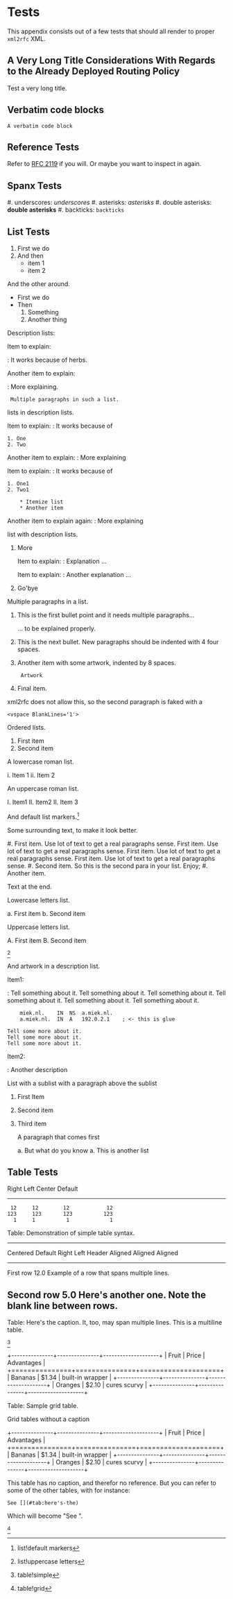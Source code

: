 # Tests

This appendix consists out of a few tests that should all render to proper
`xml2rfc` XML.

## A Very Long Title Considerations With Regards to the Already Deployed Routing Policy

Test a very long title.

## Verbatim code blocks

~~~~~
A verbatim code block
~~~~~

## Reference Tests

Refer to [RFC 2119](#RFC2119) if you will.
Or maybe you want to inspect [](#fig:a-minimal-) in [](#pandoc-to-rfc)
again.

## Spanx Tests

#. underscores: _underscores_
#. asterisks: *asterisks*
#. double asterisks: **double asterisks**
#. backticks: `backticks`

## List Tests

1. First we do
2. And then
    * item 1
    * item 2

And the other around.

* First we do
* Then
    1. Something
    2. Another thing

Description lists:

Item to explain:

:   It works because of herbs.

Another item to explain:

:    More explaining.

     Multiple paragraphs in such a list.

lists in description lists.

Item to explain:
:   It works because of

    1. One
    2. Two

Another item to explain:
:   More explaining

Item to explain:
:   It works because of

    1. One1
    2. Two1
        
        * Itemize list
        * Another item

Another item to explain again:
:   More explaining

list with description lists.

1. More

    Item to explain:
    :   Explanation ...

    Item to explain:
    :   Another explanation ...

2. Go'bye

Multiple paragraphs in a list.

1. This is the first bullet point and it needs multiple paragraphs...

    ... to be explained properly.

2. This is the next bullet. New paragraphs should be indented with 4 four spaces.

3. Another item with some artwork, indented by 8 spaces.

        Artwork

4. Final item.

xml2rfc does not allow this, so the second paragraph is faked with a

    <vspace BlankLines='1'>

Ordered lists.

1. First item
2. Second item

A lowercase roman list.

i. Item 1
ii. Item 2

An uppercase roman list.

I.  Item1
II.  Item2
II.  Item 3

And default list markers.[^1]

[^1]: list!default markers

Some surrounding text, to make it look better.

#. First item. Use lot of text to get a real paragraphs sense.
    First item. Use lot of text to get a real paragraphs sense.
    First item. Use lot of text to get a real paragraphs sense.
    First item. Use lot of text to get a real paragraphs sense.
#. Second item. So this is the second para in your list. Enjoy;
#. Another item.

Text at the end.

Lowercase letters list.

a.  First item
b.  Second item

Uppercase letters list.

A.  First item
B.  Second item

[^4]

[^4]: list!uppercase letters

And artwork in a description list.

Item1:

:    Tell something about it. Tell something about it. Tell something about it.
    Tell something about it. Tell something about it. Tell something about it.

        miek.nl.    IN  NS  a.miek.nl.                             
        a.miek.nl.  IN  A   192.0.2.1    ; <- this is glue            

    Tell some more about it.
    Tell some more about it.
    Tell some more about it.

Item2:

:   Another description


List with a sublist with a paragraph above the sublist

1.  First Item
1.  Second item
1.  Third item

    A paragraph that comes first

    a. But what do you know
    a. This is another list

## Table Tests

  Right     Left     Center     Default
-------     ------ ----------   -------
     12     12        12            12
    123     123       123          123
      1     1          1             1

Table:  Demonstration of simple table syntax.

-------------------------------------------------------------
 Centered   Default           Right Left
  Header    Aligned         Aligned Aligned
----------- ------- --------------- -------------------------
   First    row                12.0 Example of a row that
                                    spans multiple lines.

  Second    row                 5.0 Here's another one. Note
                                    the blank line between
                                    rows.
-------------------------------------------------------------

Table: Here's the caption. It, too, may span
multiple lines. This is a multiline table.

[^2]

[^2]: table!simple

+---------------+---------------+--------------------+
| Fruit         | Price         | Advantages         |
+===============+===============+====================+
| Bananas       | $1.34         | built-in wrapper   |
+---------------+---------------+--------------------+
| Oranges       | $2.10         | cures scurvy       |
+---------------+---------------+--------------------+

Table: Sample grid table.

Grid tables without a caption

+---------------+---------------+--------------------+
| Fruit         | Price         | Advantages         |
+===============+===============+====================+
| Bananas       | $1.34         | built-in wrapper   |
+---------------+---------------+--------------------+
| Oranges       | $2.10         | cures scurvy       |
+---------------+---------------+--------------------+

This table has no caption, and therefor no reference. But you can refer to 
some of the other tables, with for instance:

    See [](#tab:here's-the)

Which will become "See [](#tab:here's-the)".

[^3]

[^3]: table!grid
